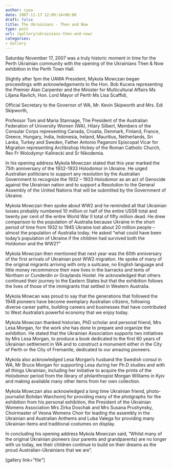 ```yaml
---
author: cyoa
date: 2007-11-17 12:09:14+00:00
draft: false
title: The Ukrainians - Then and Now
type: post
url: /gallery/ukrainians-then-and-now/
categories:
- Gallery
---
```


Saturday November 17, 2007 was a truly historic moment in time for the Perth Ukrainian community with the opening of the Ukrainians Then & Now exhibition in the Perth Town Hall.

Slightly after 1pm the UAWA President, Mykola Mowczan began proceedings with acknowledgements to the Hon. Bob Kucera representing the Premier Alan Carpenter and the Minister for Multicultural Affairs Ms Liljana Ravlich, Hon. Lord Mayor of Perth Ms Lisa Scaffidi,

Official Secretary to the Governor of WA, Mr. Kevin Skipworth and Mrs. Edi Skipworth,

Professor Tom and Maria Stannage, The President of the Australian Federation of University Women (WA), Hilary Silbert, Members of the Consular Corps representing Canada, Croatia, Denmark, Finland, France, Greece, Hungary, India, Indonesia, Ireland, Mauritius, Netherlands, Sri Lanka, Turkey and Sweden, Father Antonio Paganoni Episcopal Vicar for Migration representing Archbishop Hickey of the Roman Catholic Church, Rev Fr Wolodymyr Kalinecki and Sr Nikodemia.

In his opening address Mykola Mowczan stated that this year marked the 75th anniversary of the 1932-1933 Holodomor in Ukraine. He urged Australian politicians to support any resolution by the Australian Government to recognize the 1932 – 1933 Holodomor as an act of Genocide against the Ukrainian nation and to support a Resolution to the General Assembly of the United Nations that will be submitted by the Government of Ukraine.

Mykola Mowczan then spoke about WW2 and he reminded all that Ukrainian losses probably numbered 10 million or half of the entire USSR total and twenty per cent of the entire World War II total of fifty million dead. He drew comparison to the population of Australia because Ukraine in the short period of time from 1932 to 1945 Ukraine lost about 20 million people – almost the population of Australia today. He asked “what could have been today’s population of Ukraine if the children had survived both the Holdomor and the WW2?”

Mykola Mowczan then mentioned that next year was the 60th anniversary of the first arrivals of Ukrainian post WW2 migration. He spoke of many of the original migrants arriving with only a suitcase, no English language and little money recommence their new lives in the barracks and tents of Northam or Cunderdin or Graylands Hostel. He acknowledged that others continued their journey to the Eastern States but that the exhibition follows the lives of those of the immigrants that settled in Western Australia.

Mykola Mowcan was proud to say that the generations that followed the 1948 pioneers have become exemplary Australian citizens, following diverse career paths, building careers and businesses that have contributed to West Australia’s powerful economy that we enjoy today.

Mykola Mowczan thanked historian, PhD scholar and personal friend, Mrs Lesa Morgan, for the work she has done to prepare and organize the exhibition. He stated that the Ukrainian Association supports two initiatives by Mrs Lesa Morgan, to produce a book dedicated to the first 60 years of Ukrainian settlement in WA and to construct a monument either in the City of Perth or the City of Fremantle, dedicated to our amazing pioneers.

Mykola also acknowledged Lesa Morgan’s husband the Swedish consul in WA, Mr Bruce Morgan for supporting Lesa during her Ph.D studies and with all things Ukrainian, including her initiative to acquire the prints of the Holodomor period from the library of philanthropist Morgan Williams in Kyiv and making available many other items from her own collection.

Mykola Mowczan also acknowledged a long time Ukrainian friend, photo-journalist Bohdan Warchomij for providing many of the photgraphs for the exhibition from his personal exhibition, the President of the Ukrainian Womens Association Mrs Zirka Doschak and Mrs Susana Prushynsky, Choirmaster of Vesna Womens Choir for leading the assembly in the Ukrainian and Australian Anthems and Luba Valega for providing many Ukrainian items and traditional costumes on display.

In concluding his opening address Mykola Mowczan said, “Whilst many of the original Ukrainian pioneers (our parents and grandparents) are no longer with us today, we their children continue to build on their dreams as the proud Australian-Ukrainians that we are”.

[gallery link="file"]
